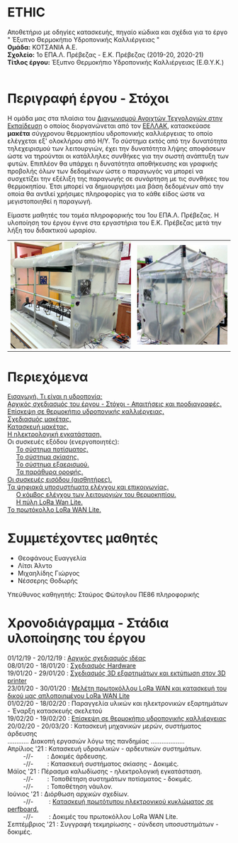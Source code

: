 # ETHIC
Αποθετήριο με οδηγίες κατασκευής, πηγαίο κώδικα και σχέδια για το έργο " Έξυπνο Θερμοκήπιο Υδροπονικής Καλλιέργειας "<br>
**Ομάδα:** ΚΟΤΣΑΝΙΑ Α.Ε. <br/>
**Σχολείο:** 1ο ΕΠΑ.Λ. Πρέβεζας - Ε.Κ. Πρέβεζας (2019-20, 2020-21)<br/>
**Τίτλος έργου:** Έξυπνο Θερμοκήπιο Υδροπονικής Καλλιέργειας (Ε.Θ.Υ.Κ.)<br/> 
<br/>

Περιγραφή έργου - Στόχοι
========================
Η ομάδα μας στα πλαίσια του <a href="https://openedtech.ellak.gr/robotics2021/exipno-thermokipio-idroponikis-kalliergias-1o-epa-l-prevezas/">Διαγωνισμού Ανοιχτών Τεχνολογιών στην Εκπαίδευση</a> ο οποίος διοργανώνεται από τον <a href="https://eellak.ellak.gr/">ΕΕΛΛΑΚ</a>, κατασκεύασε <b>μακέτα</b> σύγχρονου θερμοκηπίου υδροπονικής καλλιέργειας το οποίο ελέγχεται εξ' ολοκλήρου από Η/Υ. Το σύστημα εκτός από την δυνατότητα τηλεχειρισμού των λειτουργιών, έχει την δυνατότητα λήψης αποφάσεων ώστε να τηρούνται οι κατάλληλες συνθήκες για την σωστή ανάπτυξη των φυτών. Επιπλέον θα υπάρχει η δυνατότητα αποθήκευσης και γραφικής προβολής όλων των δεδομένων ώστε ο παραγωγός να μπορεί να συσχετίζει την εξέλιξη της παραγωγής σε συνάρτηση με τις συνθήκες του θερμοκηπίου. Έτσι μπορεί να δημιουργήσει μια βάση δεδομένων από την οποία θα αντλεί χρήσιμες πληροφορίες για το κάθε είδος ώστε να μεγιστοποιηθεί η παραγωγή.

Είμαστε μαθητές του τομέα πληροφορικής του 1ου ΕΠΑ.Λ. Πρέβεζας. Η υλοποίηση του έργου έγινε στα εργαστήρια του Ε.Κ. Πρέβεζας μετά την λήξη του διδακτικού ωραρίου.

<table align="center">
 <tr>
  <td><img src="/resources/images/open1.jpg" width="400"></td>
  <td><img src="/resources/images/closed2.jpg" width="300"></td>
  </tr>
 </table>
 

Περιεχόμενα
===========

<a href="/md_docs/eisag1.md">Εισαγωγή. Τι είναι η υδροπονία;</a><br>
<a href="/md_docs/eisag2.md">Αρχικός σχεδιασμός του έργου - Στόχοι - Απαιτήσεις και προδιαγραφές.</a><br>
<a href="/md_docs/en6.md">Επίσκεψη σε θερμοκήπιο υδροπονικής καλλιέργειας.</a><br>
<a href="/md_docs/en1.md">Σχεδιασμός μακέτας.</a><br>
<a href="/md_docs/en3.md">Κατασκευή μακέτας.</a><br>
<a href="/md_docs/electrolog.md">Η ηλεκτρολογική εγκατάσταση.</a><br>
Οι συσκευές εξόδου (ενεργοποιητές):<br>
&nbsp;&nbsp;&nbsp;&nbsp;&nbsp;<a href="/md_docs/potisma.md">Το σύστημα ποτίσματος.</a><br>
&nbsp;&nbsp;&nbsp;&nbsp;&nbsp;<a href="/md_docs/skiasi.md">Το σύστημα σκίασης.</a><br>
&nbsp;&nbsp;&nbsp;&nbsp;&nbsp;<a href="/md_docs/eksaerismos.md">Το σύστημα εξαερισμού.</a><br>
&nbsp;&nbsp;&nbsp;&nbsp;&nbsp;<a href="/md_docs/window.md">Τα παράθυρα οροφής.</a><br>
<a href="/md_docs/sensors.md">Οι συσκευές εισόδου (αισθητήρες).</a><br>
<a href="/md_docs/en2.md">Τα ψηφιακά υποσυστήματα ελέγχου και επικοινωνίας.</a><br>
&nbsp;&nbsp;&nbsp;&nbsp;&nbsp;<a href="/md_docs/thermo_node.md">Ο κόμβος ελέγχου των λειτουργιών του θερμοκηπίου.</a><br>
&nbsp;&nbsp;&nbsp;&nbsp;&nbsp;<a href="/md_docs/LoRa_Gateway.md">Η πύλη LoRa Wan Lite.</a><br>
<a href="/md_docs/en4.md">Το πρωτόκολλο LoRa WAN Lite.</a><br>

Συμμετέχοντες μαθητές
=====================
<ul>
 <li>Θεοφάνους Ευαγγελία</li>
 <li>Λίτσι Άλντο</li>
 <li>Μιχαηλίδης Γιώργος</li>
 <li>Νέσσερης Θοδωρής</li>
</ul>

Υπεύθυνος καθηγητής: Σταύρος Φώτογλου ΠΕ86 πληροφορικής

Χρονοδιάγραμμα - Στάδια υλοποίησης του έργου
===========================
01/12/19 - 20/12/19 : <a href="md_docs/en1.md">Αρχικός σχεδιασμός ιδέας</a><br/>
08/01/20 - 18/01/20 : <a href="md_docs/en2.md">Σχεδιασμός Hardware</a><br/>
19/01/20 - 29/01/20 : <a href="md_docs/en3.md">Σχεδιασμός 3D εξαρτημάτων και εκτύπωση στον 3D printer</a><br/>
23/01/20 - 30/01/20 : <a href="md_docs/en4.md">Μελέτη πρωτοκόλλου LoRa WAN και κατασκευή του δικού μας απλοποιημένου LoRa WAN Lite</a><br>
01/02/20 - 18/02/20 : Παραγγελία υλικών και ηλεκτρονικών εξαρτημάτων - Έναρξη κατασκευής σκελετού<br>
19/02/20 - 19/02/20 : <a href="md_docs/en6.md">Επίσκεψη σε θερμοκήπιο υδροπονικής καλλιέργειας</a><br/>
20/02/20 - 20/03/20 : Κατασκευή μηχανικών μερών, συστήματος άρδευσης<br/>
............ Διακοπή εργασιών λόγω της πανδημίας ...................<br>
Απρίλιος '21 : Κατασκευή υδραυλικών - αρδευτικών συστημάτων.<br> 
&nbsp;&nbsp;&nbsp;&nbsp;&nbsp;&nbsp;&nbsp;&nbsp;&nbsp;-//-&nbsp;&nbsp;&nbsp;&nbsp;&nbsp;&nbsp;&nbsp;&nbsp;: Δοκιμές άρδευσης.<br>
&nbsp;&nbsp;&nbsp;&nbsp;&nbsp;&nbsp;&nbsp;&nbsp;&nbsp;-//-&nbsp;&nbsp;&nbsp;&nbsp;&nbsp;&nbsp;&nbsp;&nbsp;: Κατασκευή συστήματος σκίασης - Δοκιμές.<br>
Μάϊος '21    : Πέρασμα καλωδίωσης - ηλεκτρολογική εγκατάσταση.<br>
&nbsp;&nbsp;&nbsp;&nbsp;&nbsp;&nbsp;&nbsp;&nbsp;&nbsp;-//-&nbsp;&nbsp;&nbsp;&nbsp;&nbsp;&nbsp;&nbsp;&nbsp;: Τοποθέτηση συστημάτων ποτίσματος - δοκιμές.<br>
&nbsp;&nbsp;&nbsp;&nbsp;&nbsp;&nbsp;&nbsp;&nbsp;&nbsp;-//-&nbsp;&nbsp;&nbsp;&nbsp;&nbsp;&nbsp;&nbsp;&nbsp;: Τοποθέτηση νάυλον.<br>
Ιούνιος '21  : Διόρθωση αρχικών σχεδίων.<br>
&nbsp;&nbsp;&nbsp;&nbsp;&nbsp;&nbsp;&nbsp;&nbsp;&nbsp;-//-&nbsp;&nbsp;&nbsp;&nbsp;&nbsp;&nbsp;&nbsp;&nbsp;&nbsp;: <a href="md_docs/en15.md">Κατασκευή πρωτότυπου ηλεκτρονικού κυκλώματος σε perfboard.</a><br>
&nbsp;&nbsp;&nbsp;&nbsp;&nbsp;&nbsp;&nbsp;&nbsp;&nbsp;-//-&nbsp;&nbsp;&nbsp;&nbsp;&nbsp;&nbsp;&nbsp;&nbsp;&nbsp;: Δοκιμές του πρωτοκόλλου LoRa WAN Lite. <br>
Σεπτέμβριος '21  : Συγγραφή τεκμηρίωσης - σύνδεση υποσυστημάτων - δοκιμές.<br>
<br>

